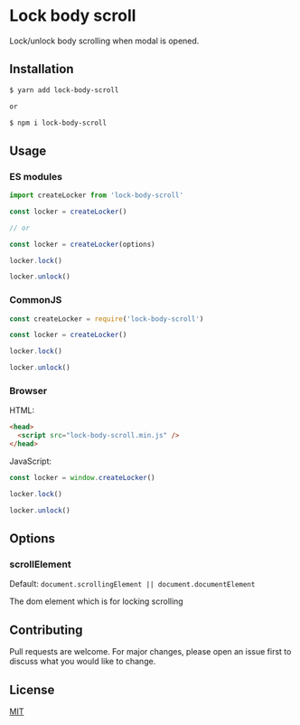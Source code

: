 # Lock body scroll

Lock/unlock body scrolling when modal is opened.

## Installation

```bash
$ yarn add lock-body-scroll

or

$ npm i lock-body-scroll
```

## Usage

### ES modules

```js
import createLocker from 'lock-body-scroll'

const locker = createLocker()

// or

const locker = createLocker(options)

locker.lock()

locker.unlock()
```

### CommonJS

```js
const createLocker = require('lock-body-scroll')

const locker = createLocker()

locker.lock()

locker.unlock()
```

### Browser

HTML:

```html
<head>
  <script src="lock-body-scroll.min.js" />
</head>
```

JavaScript:

```js
const locker = window.createLocker()

locker.lock()

locker.unlock()
```

## Options

### scrollElement

Default: `document.scrollingElement || document.documentElement`

The dom element which is for locking scrolling

## Contributing

Pull requests are welcome. For major changes, please open an issue first to discuss what you would like to change.

## License

[MIT][license--href]

[license--href]: https://github.com/clarkdo/lock-body-scroll/blob/master/LICENSE
